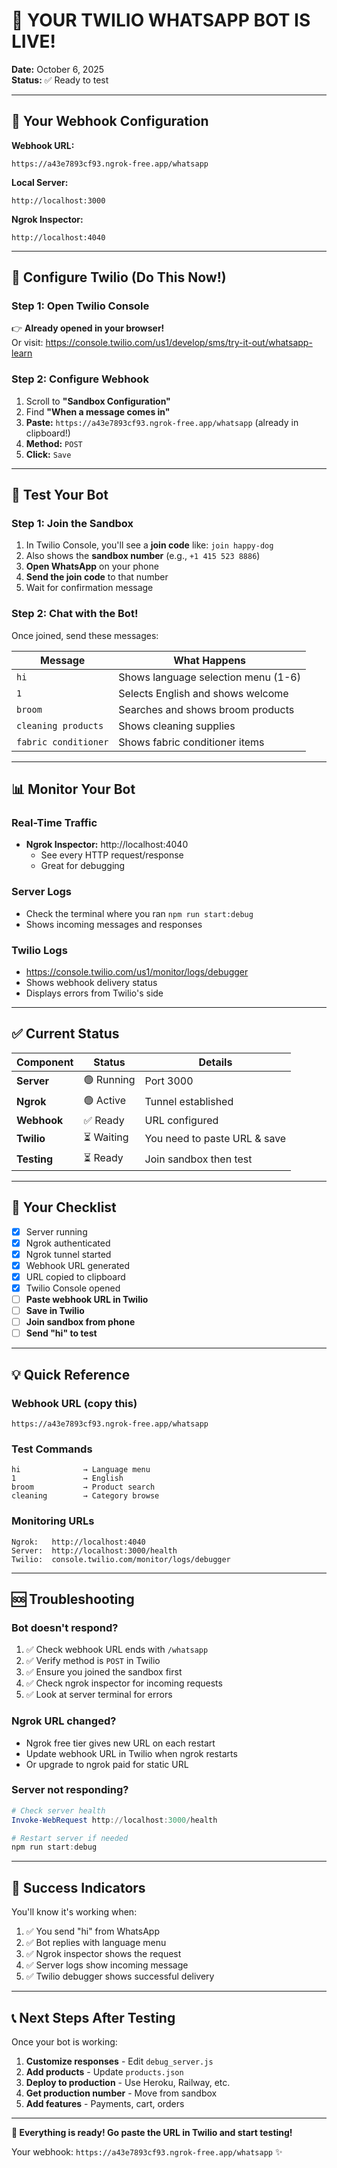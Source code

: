 # 🎉 YOUR TWILIO WHATSAPP BOT IS LIVE!

**Date:** October 6, 2025  
**Status:** ✅ Ready to test

---

## 🔗 Your Webhook Configuration

**Webhook URL:**
```
https://a43e7893cf93.ngrok-free.app/whatsapp
```

**Local Server:**
```
http://localhost:3000
```

**Ngrok Inspector:**
```
http://localhost:4040
```

---

## 📱 Configure Twilio (Do This Now!)

### Step 1: Open Twilio Console
👉 **Already opened in your browser!**  
Or visit: https://console.twilio.com/us1/develop/sms/try-it-out/whatsapp-learn

### Step 2: Configure Webhook
1. Scroll to **"Sandbox Configuration"**
2. Find **"When a message comes in"**
3. **Paste:** `https://a43e7893cf93.ngrok-free.app/whatsapp` (already in clipboard!)
4. **Method:** `POST`
5. **Click:** `Save`

---

## 🧪 Test Your Bot

### Step 1: Join the Sandbox
1. In Twilio Console, you'll see a **join code** like: `join happy-dog`
2. Also shows the **sandbox number** (e.g., `+1 415 523 8886`)
3. **Open WhatsApp** on your phone
4. **Send the join code** to that number
5. Wait for confirmation message

### Step 2: Chat with the Bot!
Once joined, send these messages:

| Message | What Happens |
|---------|-------------|
| `hi` | Shows language selection menu (1-6) |
| `1` | Selects English and shows welcome |
| `broom` | Searches and shows broom products |
| `cleaning products` | Shows cleaning supplies |
| `fabric conditioner` | Shows fabric conditioner items |

---

## 📊 Monitor Your Bot

### Real-Time Traffic
- **Ngrok Inspector:** http://localhost:4040
  - See every HTTP request/response
  - Great for debugging

### Server Logs
- Check the terminal where you ran `npm run start:debug`
- Shows incoming messages and responses

### Twilio Logs
- https://console.twilio.com/us1/monitor/logs/debugger
- Shows webhook delivery status
- Displays errors from Twilio's side

---

## ✅ Current Status

| Component | Status | Details |
|-----------|--------|---------|
| **Server** | 🟢 Running | Port 3000 |
| **Ngrok** | 🟢 Active | Tunnel established |
| **Webhook** | ✅ Ready | URL configured |
| **Twilio** | ⏳ Waiting | You need to paste URL & save |
| **Testing** | ⏳ Ready | Join sandbox then test |

---

## 🎯 Your Checklist

- [x] Server running
- [x] Ngrok authenticated
- [x] Ngrok tunnel started
- [x] Webhook URL generated
- [x] URL copied to clipboard
- [x] Twilio Console opened
- [ ] **Paste webhook URL in Twilio**
- [ ] **Save in Twilio**
- [ ] **Join sandbox from phone**
- [ ] **Send "hi" to test**

---

## 💡 Quick Reference

### Webhook URL (copy this)
```
https://a43e7893cf93.ngrok-free.app/whatsapp
```

### Test Commands
```
hi              → Language menu
1               → English
broom           → Product search
cleaning        → Category browse
```

### Monitoring URLs
```
Ngrok:   http://localhost:4040
Server:  http://localhost:3000/health
Twilio:  console.twilio.com/monitor/logs/debugger
```

---

## 🆘 Troubleshooting

### Bot doesn't respond?
1. ✅ Check webhook URL ends with `/whatsapp`
2. ✅ Verify method is `POST` in Twilio
3. ✅ Ensure you joined the sandbox first
4. ✅ Check ngrok inspector for incoming requests
5. ✅ Look at server terminal for errors

### Ngrok URL changed?
- Ngrok free tier gives new URL on each restart
- Update webhook URL in Twilio when ngrok restarts
- Or upgrade to ngrok paid for static URL

### Server not responding?
```powershell
# Check server health
Invoke-WebRequest http://localhost:3000/health

# Restart server if needed
npm run start:debug
```

---

## 🎉 Success Indicators

You'll know it's working when:
1. ✅ You send "hi" from WhatsApp
2. ✅ Bot replies with language menu
3. ✅ Ngrok inspector shows the request
4. ✅ Server logs show incoming message
5. ✅ Twilio debugger shows successful delivery

---

## 📞 Next Steps After Testing

Once your bot is working:
1. **Customize responses** - Edit `debug_server.js`
2. **Add products** - Update `products.json`
3. **Deploy to production** - Use Heroku, Railway, etc.
4. **Get production number** - Move from sandbox
5. **Add features** - Payments, cart, orders

---

**🚀 Everything is ready! Go paste the URL in Twilio and start testing!**

Your webhook: `https://a43e7893cf93.ngrok-free.app/whatsapp` ✨
